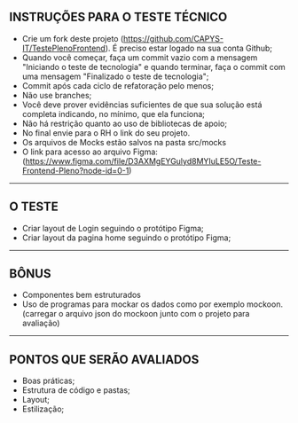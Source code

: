 ## INSTRUÇÕES PARA O TESTE TÉCNICO

- Crie um fork deste projeto (https://github.com/CAPYS-IT/TestePlenoFrontend).
  É preciso estar logado na sua conta Github;
- Quando você começar, faça um commit vazio com a mensagem "Iniciando o teste de tecnologia" e quando terminar, faça o commit com uma mensagem "Finalizado o teste de tecnologia";
- Commit após cada ciclo de refatoração pelo menos;
- Não use branches;
- Você deve prover evidências suficientes de que sua solução está completa indicando, no mínimo, que ela funciona;
- Não há restrição quanto ao uso de bibliotecas de apoio;
- No final envie para o RH o link do seu projeto.
- Os arquivos de Mocks estão salvos na pasta src/mocks
- O link para acesso ao arquivo Figma: (https://www.figma.com/file/D3AXMgEYGulyd8MYIuLE5O/Teste-Frontend-Pleno?node-id=0-1)

---

## O TESTE

- Criar layout de Login seguindo o protótipo Figma;
- Criar layout da pagina home seguindo o protótipo Figma;

---

## BÔNUS

- Componentes bem estruturados
- Uso de programas para mockar os dados como por exemplo mockoon. (carregar o arquivo json do mockoon junto com o projeto para avaliação)

---

## PONTOS QUE SERÃO AVALIADOS

- Boas práticas;
- Estrutura de código e pastas;
- Layout;
- Estilização;
